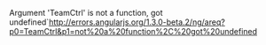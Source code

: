 > 
Argument 'TeamCtrl' is not a function, got undefined`http://errors.angularjs.org/1.3.0-beta.2/ng/areq?p0=TeamCtrl&p1=not%20a%20function%2C%20got%20undefined
